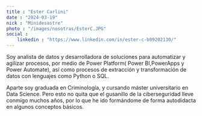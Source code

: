 ```yaml
---
title : "Ester Carlini"
date : "2024-03-19"
nick : "Minidesastre"
photo : "/images/nosotras/EsterC.JPG" 
social :
    linkedin : "https://www.linkedin.com/in/ester-c-b09202130/"
---
```


Soy analista de datos y desarrolladora de soluciones para automatizar y agilizar procesos, por medio de Power Platform( Power BI,PowerApps y Power Automate), así como procesos de extracción y transformación de datos con lenguajes como Python o SQL. 

Aparte soy graduada en Criminología, y cursando máster universitario en Data Science. Pero esto no quita que el gusanillo de la ciberseguridad lleve conmigo muchos años, por lo que he ido formándome de forma autodidacta en algunos conceptos básicos.
